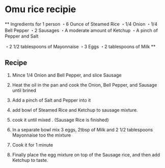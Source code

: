 # Omu rice recipie
**
Ingredients for 1 person <Sausage Rice> ・6 Ounce of Steamed Rice ・1/4 Onion ・1/4 Bell Pepper ・2 Sausages ・A moderate amount of Ketchup ・A pinch of Pepper and Salt

<Omelet> ・2 1/2 tablespoons of Mayonnaise ・3 Eggs ・2 tablespoons of Milk
**
## Recipe

1. Mince 1/4 Onion and Bell Pepper, and slice Sausage

2. Heat the oil in the pan and cook the Onion, Bell Pepper, and Sausage until brined

3. Add a pinch of Salt and Pepper into it

4. add bowl of Steamed Rice and Ketchup to sausage mixture.

5. cook it until mixed . (Sausage Rice is finished)

6. In a separate bowl mix 3 eggs, 2tbsp of Milk and 2 1/2 tablespoons Mayonnaise too the mixture

7. Cook it for 1 minute

8. Finally place the egg mixture on top of the Sausage rice, and then add Ketchup to taste.

